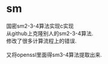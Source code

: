 # sm
国密sm2-3-4算法实现c实现<br>
从github上克隆别人的sm2-3-4算法.<br>
修改了很多计算流程上的错误.<br>
<br>
又将openssl里面得sm3-4算法提取出来.
